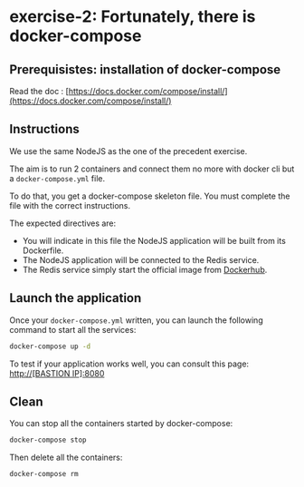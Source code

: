 # exercise-2: Fortunately, there is docker-compose

## Prerequisistes: installation of docker-compose

Read the doc : [https://docs.docker.com/compose/install/](https://docs.docker.com/compose/install/)

## Instructions

We use the same NodeJS as the one of the precedent exercise.

The aim is to run 2 containers and connect them no more with docker cli but a `docker-compose.yml` file.

To do that, you get a docker-compose skeleton file. You must complete the file with the correct instructions.

The expected directives are:
* You will indicate in this file the NodeJS application will be built from its Dockerfile.
* The NodeJS application will be connected to the Redis service.
* The Redis service simply start the official image from [Dockerhub](https://hub.docker.com/).

## Launch the application

Once your `docker-compose.yml` written, you can launch the following command to start all the services:
```sh
docker-compose up -d
```

To test if your application works well, you can consult this page: [http://[BASTION IP]:8080](http://localhost:8080)

## Clean

You can stop all the containers started by docker-compose:
```sh
docker-compose stop
```

Then delete all the containers:
```sh
docker-compose rm
```
